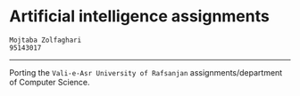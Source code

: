 # Artificial intelligence assignments

    Mojtaba Zolfaghari
    95143017
---


Porting the `Vali-e-Asr University of Rafsanjan` assignments/department of Computer Science.
